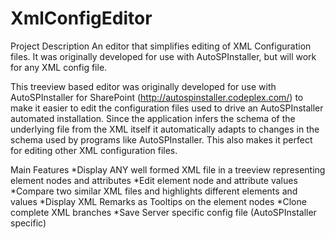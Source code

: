 # XmlConfigEditor

Project Description
An editor that simplifies editing of XML Configuration files. It was originally developed for use with AutoSPInstaller, 
but will work for any XML config file.

This treeview based editor was originally developed for use with AutoSPInstaller for SharePoint 
(http://autospinstaller.codeplex.com/) to make it easier to edit the configuration files used to drive an AutoSPInstaller 
automated installation. Since the application infers the schema of the underlying file from the XML itself it automatically 
adapts to changes in the schema used by programs like AutoSPInstaller. This also makes it perfect for editing other XML 
configuration files.

Main Features
*Display ANY well formed XML file in a treeview representing element nodes and attributes
*Edit element node and attribute values
*Compare two similar XML files and highlights different elements and values
*Display XML Remarks as Tooltips on the element nodes
*Clone complete XML branches
*Save Server specific config file (AutoSPInstaller specific)

